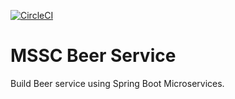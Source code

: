[![CircleCI](https://circleci.com/gh/JackTran791/mssc-beer-service.svg?style=svg)](https://circleci.com/gh/JackTran791/mssc-beer-service)
# MSSC Beer Service

Build Beer service using Spring Boot Microservices.
